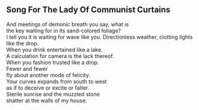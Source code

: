 Song For The Lady Of Communist Curtains
---------------------------------------
And meetings of demonic breath you say, what is  
the key waiting for in its sand-colored foliage?  
I tell you it is waiting for wave like you. Directionless weather, clotting lights like the drop.  
When you drink entertained like a lake.  
A calculation for camera is the lack thereof.  
When you fashion trusted like a drop.  
Fewer and fewer  
fly about another mode of felicity.  
Your curves expands from south to west  
as if to deceive or excite or falter.  
Sterile sunrise and the muzzled stone  
shatter at the walls of my house.  
